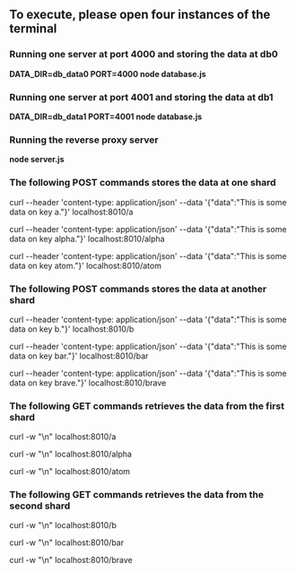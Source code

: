 
## To execute, please open four instances of the terminal

### Running one server at port 4000 and storing the data at db0

**DATA_DIR=db_data0 PORT=4000 node database.js**

### Running one server at port 4001 and storing the data at db1

**DATA_DIR=db_data1 PORT=4001 node database.js**

### Running the reverse proxy server
**node server.js**

### The following POST commands stores the data at one shard

curl --header 'content-type: application/json' --data '{"data":"This is some data on key a."}' localhost:8010/a

curl --header 'content-type: application/json' --data '{"data":"This is some data on key alpha."}' localhost:8010/alpha

curl --header 'content-type: application/json' --data '{"data":"This is some data on key atom."}' localhost:8010/atom

### The following POST commands stores the data at another shard

curl --header 'content-type: application/json' --data '{"data":"This is some data on key b."}' localhost:8010/b

curl --header 'content-type: application/json' --data '{"data":"This is some data on key bar."}' localhost:8010/bar

curl --header 'content-type: application/json' --data '{"data":"This is some data on key brave."}' localhost:8010/brave

### The following GET commands retrieves the data from the first shard

curl -w "\n" localhost:8010/a

curl -w "\n" localhost:8010/alpha

curl -w "\n" localhost:8010/atom

### The following GET commands retrieves the data from the second shard

curl -w "\n" localhost:8010/b

curl -w "\n" localhost:8010/bar

curl -w "\n" localhost:8010/brave
